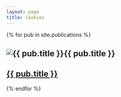 ```yaml
---
layout: page
title: Cookies
---
```


{% for pub in site.publications %}
  <div class="cookie">
    <h2><img src="{{ pub.publication-image }}" alt="{{ pub.title }}">{{ pub.title }}</a></h2>
     <h2><a href="{{ pub.url }}">{{ pub.title }}</a></h2>
  </div>
{% endfor %}